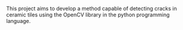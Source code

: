This project aims to develop a method capable of detecting cracks in ceramic tiles using the OpenCV library in the python programming language.
